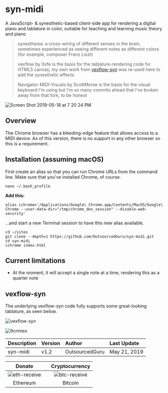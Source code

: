 # syn-midi
A JavaScript- & synesthetic-based client-side app for rendering a digital piano and tablature in color, suitable for teaching and learning music theory and piano

> synesthesia: a cross-wiring of different senses in the brain, sometimes experienced as seeing different notes as different colors (for example, composer Franz Liszt)
>
> vexflow by 0xfe is the basis for the tablature-rendering code for HTML5 canvas; my own work from [vexflow-syn](https://github.com/OutsourcedGuru/vexflow-syn) was re-used here to add the synesthetic effects
>  
> Navigator-MIDI-Visuals by ScottMorse is the basis for the visual keyboard I'm using but I'm so many commits ahead that I've broken away from that fork, to be honest

![Screen Shot 2019-05-18 at 7 20 24 PM](https://user-images.githubusercontent.com/15971213/57977024-322dc000-79a3-11e9-829b-d49ce4d731ef.png)

## Overview
The Chrome browser has a bleeding-edge feature that allows access to a MIDI device. As of this version, there is no support in any other browser so this is a requirement.

## Installation (assuming macOS)
First create an alias so that you can run Chrome URLs from the command line. Make sure that you've installed Chrome, of course.

```
nano ~/.bash_profile
```

**Add this:**
```
alias cchrome='/Applications/Google\ Chrome.app/Contents/MacOS/Google\ Chrome --user-data-dir="/tmp/chrome_dev_session" --disable-web-security'
```
...and start a new Terminal session to have this new alias available.

```
cd ~/sites
git clone --depth=1 https://github.com/OutsourcedGuru/syn-midi.git
cd syn-midi
cchrome index.html
```

## Current limitations
* At the moment, it will accept a single note at a time, rendering this as a quarter note

## vexflow-syn
The underlying vexflow-syn code fully supports some great-looking tablature, as seen below.

![vexflow-syn](https://user-images.githubusercontent.com/15971213/57977034-77ea8880-79a3-11e9-843b-a6ff22824d03.png)

![9crimes](https://user-images.githubusercontent.com/15971213/57977042-ad8f7180-79a3-11e9-9d0b-f80662dd0231.png)

|Description|Version|Author|Last Update|
|:---|:---|:---|:---|
|syn-midi|v1.2|OutsourcedGuru|May 21, 2019|

|Donate||Cryptocurrency|
|:-----:|---|:--------:|
| ![eth-receive](https://user-images.githubusercontent.com/15971213/40564950-932d4d10-601f-11e8-90f0-459f8b32f01c.png) || ![btc-receive](https://user-images.githubusercontent.com/15971213/40564971-a2826002-601f-11e8-8d5e-eeb35ab53300.png) |
|Ethereum||Bitcoin|
